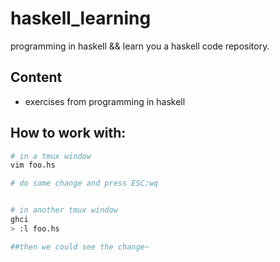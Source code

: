 # haskell_learning
programming in haskell &amp;&amp; learn you a haskell code repository.

## Content

* exercises from programming in haskell


## How to work with:

```bash
# in a tmux window
vim foo.hs

# do some change and press ESC:wq


# in another tmux window
ghci
> :l foo.hs

##then we could see the change~

```


